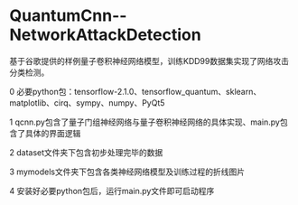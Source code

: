 # QuantumCnn--NetworkAttackDetection
基于谷歌提供的样例量子卷积神经网络模型，训练KDD99数据集实现了网络攻击分类检测。

0 必要python包：tensorflow-2.1.0、tensorflow_quantum、sklearn、matplotlib、cirq、sympy、numpy、PyQt5

1 qcnn.py包含了量子门组神经网络与量子卷积神经网络的具体实现、main.py包含了具体的界面逻辑

2 dataset文件夹下包含初步处理完毕的数据

3 mymodels文件夹下包含各类神经网络模型及训练过程的折线图片

4 安装好必要python包后，运行main.py文件即可启动程序
 
